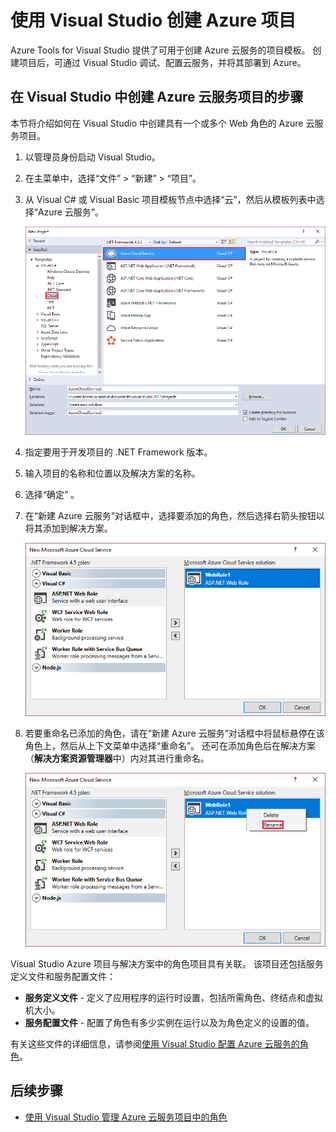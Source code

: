 <properties
    pageTitle="使用 Visual Studio 创建 Azure 项目 | Azure"
    description="使用 Visual Studio 创建 Azure 项目"
    services="visual-studio-online"
    documentationcenter="na"
    author="TomArcher"
    manager="douge"
    editor=""
    translationtype="Human Translation" />

<tags
    ms.assetid="ec580df7-3dcc-45a9-a1d9-8c110678dfb5"
    ms.service="multiple"
    ms.devlang="multiple"
    ms.topic="article"
    ms.tgt_pltfrm="na"
    ms.workload="na"
    ms.date="03/19/2017"
    wacn.date="04/17/2017"
    ms.author="tarcher"
    ms.sourcegitcommit="7cc8d7b9c616d399509cd9dbdd155b0e9a7987a8"
    ms.openlocfilehash="3fae3db0a1d731b8c12b3dd3d4dfc18c4fdda181"
    ms.lasthandoff="04/07/2017" />

# <a name="creating-an-azure-project-with-visual-studio"></a>使用 Visual Studio 创建 Azure 项目
Azure Tools for Visual Studio 提供了可用于创建 Azure 云服务的项目模板。 创建项目后，可通过 Visual Studio 调试、配置云服务，并将其部署到 Azure。

## <a name="steps-to-create-an-azure-cloud-service-project-in-visual-studio"></a>在 Visual Studio 中创建 Azure 云服务项目的步骤
本节将介绍如何在 Visual Studio 中创建具有一个或多个 Web 角色的 Azure 云服务项目。  

1. 以管理员身份启动 Visual Studio。

2. 在主菜单中，选择“文件” > “新建” > “项目”。

3. 从 Visual C# 或 Visual Basic 项目模板节点中选择“云”，然后从模板列表中选择“Azure 云服务”。

	![新建 Azure 云服务](./media/vs-azure-tools-azure-project-create/new-project-wizard-for-cloud-service.png)

4. 指定要用于开发项目的 .NET Framework 版本。

5. 输入项目的名称和位置以及解决方案的名称。 

6. 选择“确定” 。

7. 在“新建 Azure 云服务”对话框中，选择要添加的角色，然后选择右箭头按钮以将其添加到解决方案。

	![选择新的 Azure 云服务角色](./media/vs-azure-tools-azure-project-create/new-cloud-service.png)

8. 若要重命名已添加的角色，请在“新建 Azure 云服务”对话框中将鼠标悬停在该角色上，然后从上下文菜单中选择“重命名”。 还可在添加角色后在解决方案（**解决方案资源管理器**中）内对其进行重命名。

	![重命名 Azure 云服务角色](./media/vs-azure-tools-azure-project-create/new-cloud-service-rename.png)

Visual Studio Azure 项目与解决方案中的角色项目具有关联。 该项目还包括服务定义文件和服务配置文件：

- **服务定义文件** - 定义了应用程序的运行时设置，包括所需角色、终结点和虚拟机大小。 
- **服务配置文件** - 配置了角色有多少实例在运行以及为角色定义的设置的值。 

有关这些文件的详细信息，请参阅[使用 Visual Studio 配置 Azure 云服务的角色](/documentation/articles/vs-azure-tools-configure-roles-for-cloud-service/)。

## <a name="next-steps"></a>后续步骤
- [使用 Visual Studio 管理 Azure 云服务项目中的角色](/documentation/articles/vs-azure-tools-cloud-service-project-managing-roles/)

<!-- Update_Description: wording update -->